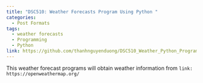 ```yaml
---
title: "DSC510: Weather Forecasts Program Using Python "
categories:
  - Post Formats
tags:
  - weather forecasts
  - Programming
  - Python
link: https://github.com/thanhnguyenduong/DSC510_Weather_Python_Program
---
```


This weather forecast programs will obtain weather information from `link: https://openweathermap.org/`
